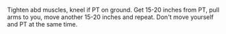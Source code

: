 Tighten abd muscles, kneel if PT on ground. Get 15-20 inches from PT, pull arms to you, move another 15-20 inches and repeat. Don't move yourself and PT at the same time.